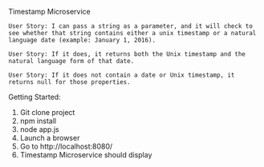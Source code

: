 
Timestamp Microservice

   
    User Story: I can pass a string as a parameter, and it will check to see whether that string contains either a unix timestamp or a natural language date (example: January 1, 2016).
    
    User Story: If it does, it returns both the Unix timestamp and the natural language form of that date.
    
    User Story: If it does not contain a date or Unix timestamp, it returns null for those properties. 
    
Getting Started:

1. Git clone project
2. npm install
3. node app.js
4. Launch a browser
5. Go to http://localhost:8080/
6. Timestamp Microservice should display
